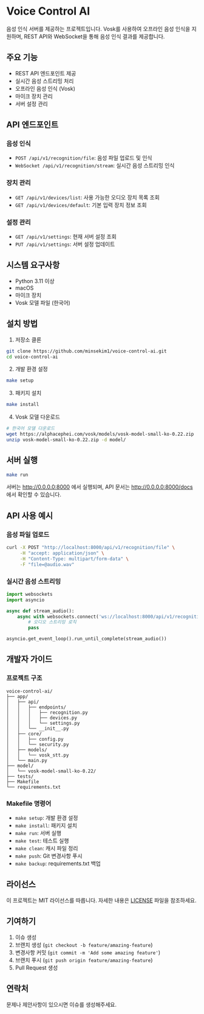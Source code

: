 # Voice Control AI

음성 인식 서버를 제공하는 프로젝트입니다. Vosk를 사용하여 오프라인 음성 인식을 지원하며, REST API와 WebSocket을 통해 음성 인식 결과를 제공합니다.

## 주요 기능

- REST API 엔드포인트 제공
- 실시간 음성 스트리밍 처리
- 오프라인 음성 인식 (Vosk)
- 마이크 장치 관리
- 서버 설정 관리

## API 엔드포인트

### 음성 인식
- `POST /api/v1/recognition/file`: 음성 파일 업로드 및 인식
- `WebSocket /api/v1/recognition/stream`: 실시간 음성 스트리밍 인식

### 장치 관리
- `GET /api/v1/devices/list`: 사용 가능한 오디오 장치 목록 조회
- `GET /api/v1/devices/default`: 기본 입력 장치 정보 조회

### 설정 관리
- `GET /api/v1/settings`: 현재 서버 설정 조회
- `PUT /api/v1/settings`: 서버 설정 업데이트

## 시스템 요구사항

- Python 3.11 이상
- macOS
- 마이크 장치
- Vosk 모델 파일 (한국어)

## 설치 방법

1. 저장소 클론
```bash
git clone https://github.com/minsekim1/voice-control-ai.git
cd voice-control-ai
```

2. 개발 환경 설정
```bash
make setup
```

3. 패키지 설치
```bash
make install
```

4. Vosk 모델 다운로드
```bash
# 한국어 모델 다운로드
wget https://alphacephei.com/vosk/models/vosk-model-small-ko-0.22.zip
unzip vosk-model-small-ko-0.22.zip -d model/
```

## 서버 실행

```bash
make run
```

서버는 http://0.0.0.0:8000 에서 실행되며, API 문서는 http://0.0.0.0:8000/docs 에서 확인할 수 있습니다.

## API 사용 예시

### 음성 파일 업로드
```bash
curl -X POST "http://localhost:8000/api/v1/recognition/file" \
     -H "accept: application/json" \
     -H "Content-Type: multipart/form-data" \
     -F "file=@audio.wav"
```

### 실시간 음성 스트리밍
```python
import websockets
import asyncio

async def stream_audio():
    async with websockets.connect('ws://localhost:8000/api/v1/recognition/stream') as websocket:
        # 오디오 스트리밍 로직
        pass

asyncio.get_event_loop().run_until_complete(stream_audio())
```

## 개발자 가이드

### 프로젝트 구조
```
voice-control-ai/
├── app/
│   ├── api/
│   │   ├── endpoints/
│   │   │   ├── recognition.py
│   │   │   ├── devices.py
│   │   │   └── settings.py
│   │   └── __init__.py
│   ├── core/
│   │   ├── config.py
│   │   └── security.py
│   ├── models/
│   │   └── vosk_stt.py
│   └── main.py
├── model/
│   └── vosk-model-small-ko-0.22/
├── tests/
├── Makefile
└── requirements.txt
```

### Makefile 명령어
- `make setup`: 개발 환경 설정
- `make install`: 패키지 설치
- `make run`: 서버 실행
- `make test`: 테스트 실행
- `make clean`: 캐시 파일 정리
- `make push`: Git 변경사항 푸시
- `make backup`: requirements.txt 백업

## 라이선스

이 프로젝트는 MIT 라이선스를 따릅니다. 자세한 내용은 [LICENSE](LICENSE) 파일을 참조하세요.

## 기여하기

1. 이슈 생성
2. 브랜치 생성 (`git checkout -b feature/amazing-feature`)
3. 변경사항 커밋 (`git commit -m 'Add some amazing feature'`)
4. 브랜치 푸시 (`git push origin feature/amazing-feature`)
5. Pull Request 생성

## 연락처

문제나 제안사항이 있으시면 이슈를 생성해주세요.
